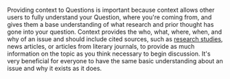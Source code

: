 Providing context to Questions is important because context allows other 
users to fully understand your Question, where you're coming from, and gives 
them a base understanding of what research and prior thought has gone into 
your question. Context provides the who, what, where, when, and why of an 
issue and should include cited sources, such as [research studies][1], 
news articles, or articles from literary journals, to provide as much 
information on the topic as you think necessary to begin discussion. 
It's very beneficial for everyone to have the same basic understanding 
about an issue and why it exists as it does.


[1]: /help/conversation/research/